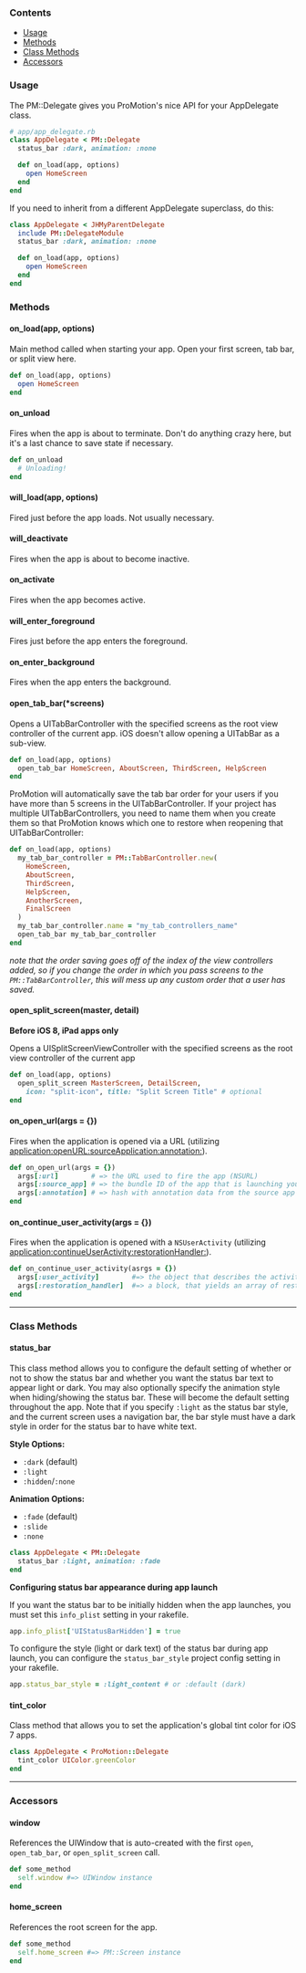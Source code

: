 ### Contents

* [Usage](#usage)
* [Methods](#methods)
* [Class Methods](#class-methods)
* [Accessors](#accessors)

### Usage

The PM::Delegate gives you ProMotion's nice API for your AppDelegate class.

```ruby
# app/app_delegate.rb
class AppDelegate < PM::Delegate
  status_bar :dark, animation: :none

  def on_load(app, options)
    open HomeScreen
  end
end
```

If you need to inherit from a different AppDelegate superclass, do this:

```ruby
class AppDelegate < JHMyParentDelegate
  include PM::DelegateModule
  status_bar :dark, animation: :none

  def on_load(app, options)
    open HomeScreen
  end
end
```

### Methods

#### on_load(app, options)

Main method called when starting your app. Open your first screen, tab bar, or split view here.

```ruby
def on_load(app, options)
  open HomeScreen
end
```

#### on_unload

Fires when the app is about to terminate. Don't do anything crazy here, but it's a last chance
to save state if necessary.

```ruby
def on_unload
  # Unloading!
end
```

#### will_load(app, options)

Fired just before the app loads. Not usually necessary.

#### will_deactivate

Fires when the app is about to become inactive.

#### on_activate

Fires when the app becomes active.

#### will_enter_foreground

Fires just before the app enters the foreground.

#### on_enter_background

Fires when the app enters the background.

#### open_tab_bar(*screens)

Opens a UITabBarController with the specified screens as the root view controller of the current app.
iOS doesn't allow opening a UITabBar as a sub-view.

```ruby
def on_load(app, options)
  open_tab_bar HomeScreen, AboutScreen, ThirdScreen, HelpScreen
end
```

ProMotion will automatically save the tab bar order for your users if you have more than 5 screens in the UITabBarController. If your project has multiple UITabBarControllers, you need to name them when you create them so that ProMotion knows which one to restore when reopening that UITabBarController:

```ruby
def on_load(app, options)
  my_tab_bar_controller = PM::TabBarController.new(
    HomeScreen,
    AboutScreen,
    ThirdScreen,
    HelpScreen,
    AnotherScreen,
    FinalScreen
  )
  my_tab_bar_controller.name = "my_tab_controllers_name"
  open_tab_bar my_tab_bar_controller
end
```

*note that the order saving goes off of the index of the view controllers added, so if you change the order in which you pass screens to the `PM::TabBarController`, this will mess up any custom order that a user has saved.*

#### open_split_screen(master, detail)

**Before iOS 8, iPad apps only**

Opens a UISplitScreenViewController with the specified screens as the root view controller of the current app

```ruby
def on_load(app, options)
  open_split_screen MasterScreen, DetailScreen,
    icon: "split-icon", title: "Split Screen Title" # optional
end
```

#### on_open_url(args = {})

Fires when the application is opened via a URL (utilizing [application:openURL:sourceApplication:annotation:](http://developer.apple.com/library/ios/#documentation/uikit/reference/UIApplicationDelegate_Protocol/Reference/Reference.html#//apple_ref/occ/intfm/UIApplicationDelegate/application:openURL:sourceApplication:annotation:)).

```ruby
def on_open_url(args = {})
  args[:url]        # => the URL used to fire the app (NSURL)
  args[:source_app] # => the bundle ID of the app that is launching your app (string)
  args[:annotation] # => hash with annotation data from the source app
end
```

#### on_continue_user_activity(args = {})

Fires when the application is opened with a `NSUserActivity` (utilizing [application:continueUserActivity:restorationHandler:](https://developer.apple.com/library/ios/documentation/UIKit/Reference/UIApplicationDelegate_Protocol/index.html#//apple_ref/occ/intfm/UIApplicationDelegate/application:continueUserActivity:restorationHandler:)).

```ruby
def on_continue_user_activity(asrgs = {})
  args[:user_activity]        #=> the object that describes the activity (NSUserActivity)
  args[:restoration_handler]  #=> a block, that yields an array of restorable objects, ie. objects that respond to a `restoreActivityState` method.
end
```

---

### Class Methods

#### status_bar

This class method allows you to configure the default setting of whether or not to show the status bar and whether you want the status bar text to appear light or dark. You may also optionally specify the animation style when hiding/showing the status bar. These will become the default setting throughout the app. Note that if you specify `:light` as the status bar style, and the current screen uses a navigation bar, the bar style must have a dark style in order for the status bar to have white text.

**Style Options:**
- `:dark` (default)
- `:light`
- `:hidden`/`:none`

**Animation Options:**
- `:fade` (default)
- `:slide`
- `:none`

```ruby
class AppDelegate < PM::Delegate
  status_bar :light, animation: :fade
end
```

**Configuring status bar appearance during app launch**

If you want the status bar to be initially hidden when the app launches, you must set this `info_plist` setting in your rakefile.

```ruby
app.info_plist['UIStatusBarHidden'] = true
```

To configure the style (light or dark text) of the status bar during app launch, you can configure the `status_bar_style` project config setting in your rakefile.

```ruby
app.status_bar_style = :light_content # or :default (dark)
```

#### tint_color

Class method that allows you to set the application's global tint color for iOS 7 apps.

```ruby
class AppDelegate < ProMotion::Delegate
  tint_color UIColor.greenColor
end
```

---

### Accessors

#### window

References the UIWindow that is auto-created with the first `open`, `open_tab_bar`, or `open_split_screen` call.

```ruby
def some_method
  self.window #=> UIWindow instance
end
```

#### home_screen

References the root screen for the app.

```ruby
def some_method
  self.home_screen #=> PM::Screen instance
end
```
